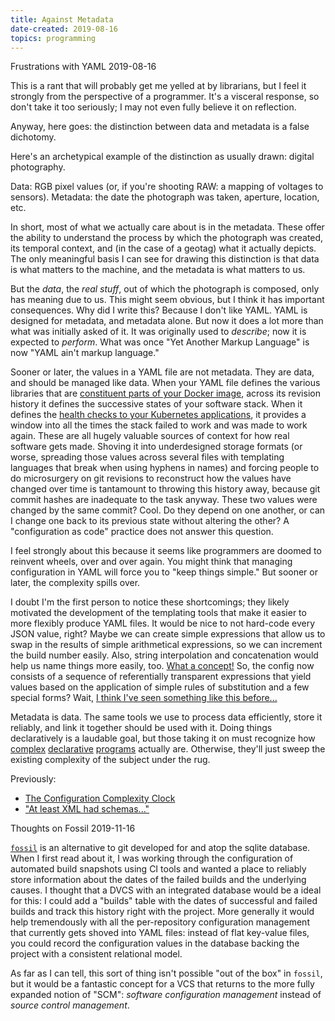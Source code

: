 ```yaml
---
title: Against Metadata
date-created: 2019-08-16
topics: programming
---
```

<span class="f2 bold">Frustrations with YAML</span>
<span class="f4">2019-08-16</span>

This is a rant that will probably get me yelled at by librarians, but I feel it strongly from the perspective of a programmer. It's a visceral response, so don't take it too seriously; I may not even fully believe it on reflection.

Anyway, here goes: the distinction between data and metadata is a false dichotomy.

Here's an archetypical example of the distinction as usually drawn: digital photography.

Data: RGB pixel values (or, if you're shooting RAW: a mapping of voltages to sensors).
Metadata: the date the photograph was taken, aperture, location, etc.

In short, most of what we actually care about is in the metadata. These offer the ability to understand the process by which the photograph was created, its temporal context, and (in the case of a geotag) what it actually depicts. The only meaningful basis I can see for drawing this distinction is that data is what matters to the machine, and the metadata is what matters to us.

But the _data_, the _real stuff_, out of which the photograph is composed, only has meaning due to us. This might seem obvious, but I think it has important consequences. Why did I write this? Because I don't like YAML. YAML is designed for metadata, and metadata alone. But now it does a lot more than what was initially asked of it. It was originally used to _describe_; now it is expected to _perform_. What was once "Yet Another Markup Language" is now "YAML ain't markup language." 

Sooner or later, the values in a YAML file are not metadata. They are data, and should be managed like data. When your YAML file defines the various libraries that are [constituent parts of your Docker image](https://docs.docker.com/compose/), across its revision history it defines the successive states of your software stack. When it defines the [health checks to your Kubernetes applications](https://github.com/helm/charts/blob/12754f06cee246f7e89d0ffbfa66cbadb644e443/stable/mysql/templates/deployment.yaml#L113), it provides a window into all the times the stack failed to work and was made to work again. These are all hugely valuable sources of context for how real software gets made. Shoving it into underdesigned storage formats (or worse, spreading those values across several files with templating languages that break when using hyphens in names) and forcing people to do microsurgery on git revisions to reconstruct how the values have changed over time is tantamount to throwing this history away, because git commit hashes are inadequate to the task anyway. These two values were changed by the same commit? Cool. Do they depend on one another, or can I change one back to its previous state without altering the other? A "configuration as code" practice does not answer this question. 

I feel strongly about this because it seems like programmers are doomed to reinvent wheels, over and over again. You might think that managing configuration in YAML will force you to "keep things simple." But sooner or later, the complexity spills over.

I doubt I'm the first person to notice these shortcomings; they likely motivated the development of the templating tools that make it easier to more flexibly produce YAML files. It would be nice to not hard-code every JSON value, right? Maybe we can create simple expressions that allow us to swap in the results of simple arithmetical expressions, so we can increment the build number easily. Also, string interpolation and concatenation would help us name things more easily, too. [What a concept!](https://jsonnet.org) So, the config now consists of a sequence of referentially transparent expressions that yield values based on the application of simple rules of substitution and a few special forms? Wait, [I think I've seen something like this before...](https://en.wikipedia.org/wiki/Lisp_(programming_language))

Metadata is data. The same tools we use to process data efficiently, store it reliably, and link it together should be used with it. Doing things declaratively is a laudable goal, but those taking it on must recognize how [complex](https://en.wikipedia.org/wiki/Datalog) [declarative](https://en.wikipedia.org/wiki/SQL) [programs](https://en.wikipedia.org/wiki/MiniKanren) actually are. Otherwise, they'll just sweep the existing complexity of the subject under the rug.

Previously:

- [The Configuration Complexity Clock](https://mikehadlow.blogspot.com/2012/05/configuration-complexity-clock.html)
- ["At least XML had schemas..."](https://twitter.com/dr_c0d3/status/1040092903052378112) 

<span class="f2 bold">Thoughts on Fossil</span>
<span class="f4">2019-11-16</span>

[`fossil`](https://www.fossil-scm.org/) is an alternative to git developed for and atop the sqlite database. When I first read about it, I was working through the configuration of automated build snapshots using CI tools and wanted a place to reliably store information about the dates of the failed builds and the underlying causes. I thought that a DVCS with an integrated database would be a ideal for this: I could add a "builds" table with the dates of successful and failed builds and track this history right with the project. More generally it would help tremendously with all the per-repository configuration management that currently gets shoved into YAML files: instead of flat key-value files,  you could record the configuration values in the database backing the project with a consistent relational model.

As far as I can tell, this sort of thing isn't possible "out of the box" in `fossil`, but it would be a fantastic concept for a VCS that returns to the more fully expanded notion of "SCM": _software configuration management_ instead of _source control management_. 
